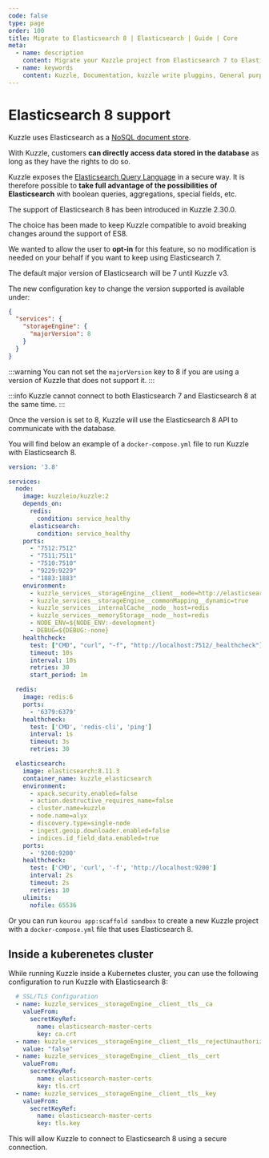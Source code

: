 ```yaml
---
code: false
type: page
order: 100
title: Migrate to Elasticsearch 8 | Elasticsearch | Guide | Core
meta:
  - name: description
    content: Migrate your Kuzzle project from Elasticsearch 7 to Elasticsearch 8
  - name: keywords
    content: Kuzzle, Documentation, kuzzle write pluggins, General purpose backend, iot, backend, opensource,  API Controllers
---
```


# Elasticsearch 8 support

<SinceBadge version="2.30.0"/>

Kuzzle uses Elasticsearch as a [NoSQL document store](/core/2/guides/main-concepts/data-storage).

With Kuzzle, customers **can directly access data stored in the database** as long as they have the rights to do so.

Kuzzle exposes the [Elasticsearch Query Language](/core/2/guides/main-concepts/querying) in a secure way. It is therefore possible to **take full advantage of the possibilities of Elasticsearch** with boolean queries, aggregations, special fields, etc.

The support of Elasticsearch 8 has been introduced in Kuzzle 2.30.0.

The choice has been made to keep Kuzzle compatible to avoid breaking changes around the support of ES8.

We wanted to allow the user to **opt-in** for this feature, so no modification is needed on your behalf if you want to keep using Elasticsearch 7.

The default major version of Elasticsearch will be 7 until Kuzzle v3.

The new configuration key to change the version supported is available under:

```json
{
  "services": {
    "storageEngine": {
      "majorVersion": 8
    }
  }
}
```

:::warning
You can not set the `majorVersion` key to 8 if you are using a version of Kuzzle that does not support it.
:::

:::info
Kuzzle cannot connect to both Elasticsearch 7 and Elasticsearch 8 at the same time.
:::

Once the version is set to 8, Kuzzle will use the Elasticsearch 8 API to communicate with the database.

You will find below an example of a `docker-compose.yml` file to run Kuzzle with Elasticsearch 8.

```yaml
version: '3.8'

services:
  node:
    image: kuzzleio/kuzzle:2
    depends_on:
      redis:
        condition: service_healthy
      elasticsearch:
        condition: service_healthy
    ports:
      - "7512:7512"
      - "7511:7511"
      - "7510:7510"
      - "9229:9229"
      - "1883:1883"
    environment:
      - kuzzle_services__storageEngine__client__node=http://elasticsearch:9200
      - kuzzle_services__storageEngine__commonMapping__dynamic=true
      - kuzzle_services__internalCache__node__host=redis
      - kuzzle_services__memoryStorage__node__host=redis
      - NODE_ENV=${NODE_ENV:-development}
      - DEBUG=${DEBUG:-none}
    healthcheck:
      test: ["CMD", "curl", "-f", "http://localhost:7512/_healthcheck"]
      timeout: 10s
      interval: 10s
      retries: 30
      start_period: 1m

  redis:
    image: redis:6
    ports:
      - '6379:6379'
    healthcheck:
      test: ['CMD', 'redis-cli', 'ping']
      interval: 1s
      timeout: 3s
      retries: 30

  elasticsearch:
    image: elasticsearch:8.11.3
    container_name: kuzzle_elasticsearch
    environment:
      - xpack.security.enabled=false
      - action.destructive_requires_name=false
      - cluster.name=kuzzle
      - node.name=alyx
      - discovery.type=single-node
      - ingest.geoip.downloader.enabled=false
      - indices.id_field_data.enabled=true
    ports:
      - '9200:9200'
    healthcheck:
      test: ['CMD', 'curl', '-f', 'http://localhost:9200']
      interval: 2s
      timeout: 2s
      retries: 10
    ulimits:
      nofile: 65536
```

Or you can run `kourou app:scaffold sandbox` to create a new Kuzzle project with a `docker-compose.yml` file that uses Elasticsearch 8.

## Inside a kuberenetes cluster

While running Kuzzle inside a Kubernetes cluster, you can use the following configuration to run Kuzzle with Elasticsearch 8:

```yaml
  # SSL/TLS Configuration
  - name: kuzzle_services__storageEngine__client__tls__ca
    valueFrom:
      secretKeyRef:
        name: elasticsearch-master-certs
        key: ca.crt
  - name: kuzzle_services__storageEngine__client__tls__rejectUnauthorized
    value: "false"
  - name: kuzzle_services__storageEngine__client__tls__cert
    valueFrom:
      secretKeyRef:
        name: elasticsearch-master-certs
        key: tls.crt
  - name: kuzzle_services__storageEngine__client__tls__key
    valueFrom:
      secretKeyRef:
        name: elasticsearch-master-certs
        key: tls.key
```

This will allow Kuzzle to connect to Elasticsearch 8 using a secure connection.